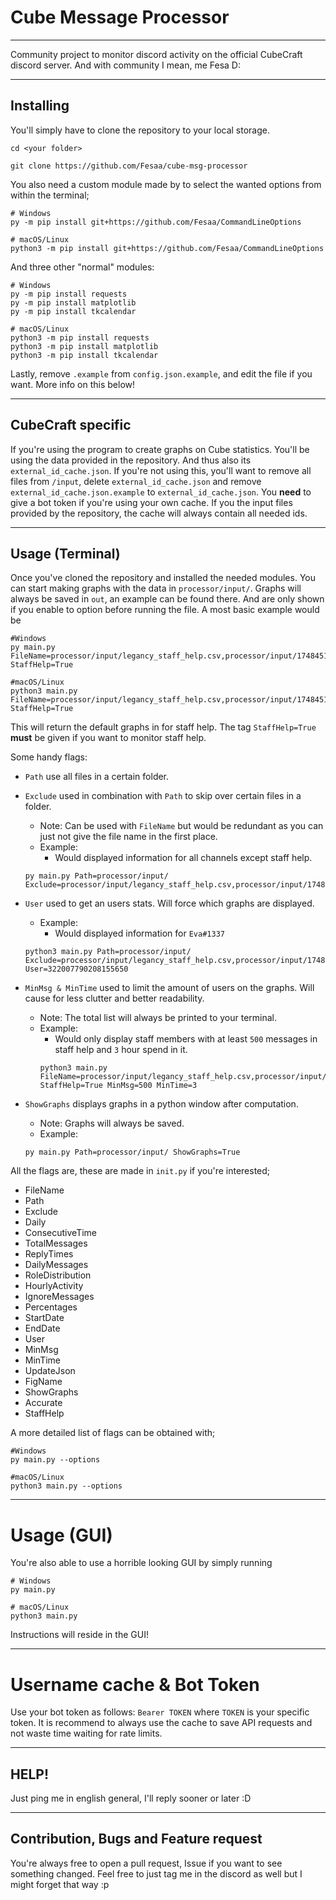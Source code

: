 # Cube Message Processor
___
Community project to monitor discord activity on the official CubeCraft discord server. 
And with community I mean, me Fesa D:
___
## Installing
You'll simply have to clone the repository to your local storage. 
```git
cd <your folder>

git clone https://github.com/Fesaa/cube-msg-processor
```
You also need a custom module made by to select the wanted options from within the terminal;
```git
# Windows
py -m pip install git+https://github.com/Fesaa/CommandLineOptions

# macOS/Linux
python3 -m pip install git+https://github.com/Fesaa/CommandLineOptions
```
And three other "normal" modules:
```git
# Windows
py -m pip install requests
py -m pip install matplotlib
py -m pip install tkcalendar

# macOS/Linux
python3 -m pip install requests
python3 -m pip install matplotlib
python3 -m pip install tkcalendar
```
Lastly, remove ```.example``` from ```config.json.example```, and edit the file if you want. More info on this below!
___
## CubeCraft specific
If you're using the program to create graphs on Cube statistics. You'll be using the data provided in the repository. And thus also its `external_id_cache.json`. If you're not using this, you'll want to remove all files from `/input`, delete `external_id_cache.json` and remove `external_id_cache.json.example` to `external_id_cache.json`. You **need** to give a bot token if you're using your own cache. If you the input files provided by the repository, the cache will always contain all needed ids.
___
## Usage (Terminal)
Once you've cloned the repository and installed the needed modules. You can start making graphs with the data in ```processor/input/```. 
Graphs will always be saved in ```out```, an example can be found there.
And are only shown if you enable to option before running the file. A most basic example would be
```git 
#Windows
py main.py FileName=processor/input/legancy_staff_help.csv,processor/input/174845164899139584.csv StaffHelp=True

#macOS/Linux
python3 main.py FileName=processor/input/legancy_staff_help.csv,processor/input/174845164899139584.csv StaffHelp=True
```
This will return the default graphs in for staff help. The tag ```StaffHelp=True``` **must** be given if you want to monitor staff help.

Some handy flags:
* ```Path``` use all files in a certain folder. 
* ```Exclude``` used in combination with ```Path``` to skip over certain files in a folder.
   * Note: Can be used with ```FileName``` but would be redundant as you can just not give the file name in the first place.
   * Example:
      * Would displayed information for all channels except staff help.
   ```git 
   py main.py Path=processor/input/ Exclude=processor/input/legancy_staff_help.csv,processor/input/174845164899139584.csv
   ```
      

* ```User``` used to get an users stats. Will force which graphs are displayed.
   * Example: 
       * Would displayed information for ```Eva#1337```
   ```git
   python3 main.py Path=processor/input/ Exclude=processor/input/legancy_staff_help.csv,processor/input/174845164899139584.csv User=322007790208155650
   ```
     

* ```MinMsg & MinTime``` used to limit the amount of users on the graphs. Will cause for less clutter and better readability.
   * Note: The total list will always be printed to your terminal.
   * Example: 
      * Would only display staff members with at least ```500``` messages in staff help and ```3``` hour spend in it.
      ```git
      python3 main.py FileName=processor/input/legancy_staff_help.csv,processor/input/174845164899139584.csv StaffHelp=True MinMsg=500 MinTime=3
      ```
      
* ```ShowGraphs``` displays graphs in a python window after computation.
   * Note: Graphs will always be saved.
   * Example: 
   ```git
   py main.py Path=processor/input/ ShowGraphs=True
   ```

All the flags are, these are made in ```init.py``` if you're interested;
* FileName
* Path
* Exclude
* Daily
* ConsecutiveTime
* TotalMessages
* ReplyTimes
* DailyMessages
* RoleDistribution
* HourlyActivity
* IgnoreMessages
* Percentages
* StartDate
* EndDate
* User
* MinMsg
* MinTime
* UpdateJson
* FigName
* ShowGraphs
* Accurate
* StaffHelp

A more detailed list of flags can be obtained with;
```git
#Windows
py main.py --options

#macOS/Linux
python3 main.py --options
```
___
# Usage (GUI)
You're also able to use a horrible looking GUI by simply running 
```git
# Windows
py main.py

# macOS/Linux
python3 main.py
````
Instructions will reside in the GUI!
___
# Username cache & Bot Token
Use your bot token as follows: `Bearer TOKEN` where `TOKEN` is your specific token. It is recommend to always use the cache to save API requests and not waste time waiting for rate limits.

___
## HELP!
Just ping me in english general, I'll reply sooner or later :D

___
## Contribution, Bugs and Feature request
You're always free to open a pull request, Issue if you want to see something changed. 
Feel free to just tag me in the discord as well but I might forget that way :p
